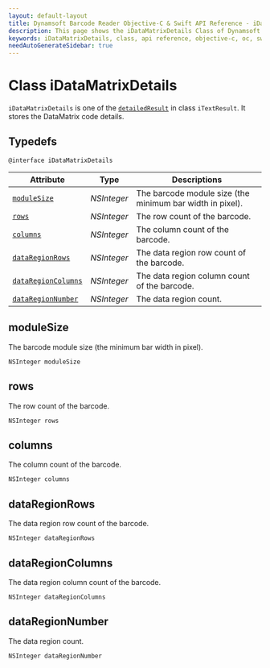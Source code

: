 ```yaml
---
layout: default-layout
title: Dynamsoft Barcode Reader Objective-C & Swift API Reference - iDataMatrixDetails Class
description: This page shows the iDataMatrixDetails Class of Dynamsoft Barcode Reader for iOS SDK.
keywords: iDataMatrixDetails, class, api reference, objective-c, oc, swift
needAutoGenerateSidebar: true
---
```



# Class iDataMatrixDetails

`iDataMatrixDetails` is one of the [`detailedResult`](auxiliary-iTextResult.md#detailedresult) in class `iTextResult`. It stores the DataMatrix code details.

## Typedefs

```objc
@interface iDataMatrixDetails
```  

| Attribute | Type | Descriptions |
|---------- |-----|------|
| [`moduleSize`](#modulesize) | *NSInteger* | The barcode module size (the minimum bar width in pixel). |
| [`rows`](#rows) | *NSInteger* | The row count of the barcode. |
| [`columns`](#columns) | *NSInteger* | The column count of the barcode. |
| [`dataRegionRows`](#dataregionrows) | *NSInteger* | The data region row count of the barcode. |
| [`dataRegionColumns`](#dataregioncolumns) | *NSInteger* | The data region column count of the barcode. |
| [`dataRegionNumber`](#dataregionnumber) | *NSInteger* | The data region count. |

## moduleSize

The barcode module size (the minimum bar width in pixel).

```objc
NSInteger moduleSize
```

## rows

The row count of the barcode.

```objc
NSInteger rows
```

## columns

The column count of the barcode.

```objc
NSInteger columns
```

## dataRegionRows

The data region row count of the barcode.

```objc
NSInteger dataRegionRows
```

## dataRegionColumns

The data region column count of the barcode.

```objc
NSInteger dataRegionColumns
```

## dataRegionNumber

The data region count.

```objc
NSInteger dataRegionNumber
```
